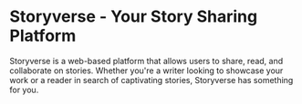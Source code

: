 # Storyverse - Your Story Sharing Platform
Storyverse is a web-based platform that allows users to share, read, and collaborate on stories. Whether you're a writer looking to showcase your work or a reader in search of captivating stories, Storyverse has something for you.
